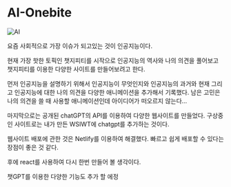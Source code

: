 # AI-Onebite

![AI](https://user-images.githubusercontent.com/109690369/229731413-100cba75-0de2-4f5b-99a0-fc501fb21506.png)

요즘 사회적으로 가장 이슈가 되고있는 것이 인공지능이다.

현재 가장 핫한 토픽인 챗지피티를 시작으로 인공지능의 역사와 나의 의견을 풀어보고 챗지피티를 이용한 다양한 사이트를 만들어보려고 한다.

먼저 인공지능을 설명하기 위해서 인공지능이 무엇인지와 인공지능의 과거와 현재 그리고 인공지능에 대한 나의 의견을 다양한 애니메이션을 추가해서 기록했다.
남은 고민은 나의 의견을 쓸 때 사용할 애니메이션인데 아이디어가 떠오르지 않는다...

마지막으로는 공개된 chatGPT의 API를 이용하여 다양한 웹사이트를 만들었다. 구상중인 사이트로는 내가 만든 WSIWT에 chatgpt를 추가하는 것이다. 

웹사이트 배포에 관한 것은 Netlify를 이용하여 해결했다. 빠르고 쉽게 배포할 수 있다는 장점이 좋은 것 같다.

후에 react를 사용하여 다시 한번 만들어 볼 생각이다.

챗GPT를 이용한 다양한 기능도 추가 할 에정
